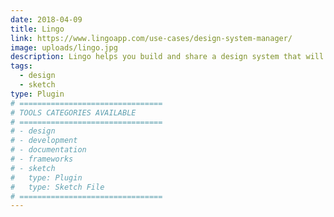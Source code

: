 ```yaml
---
date: 2018-04-09
title: Lingo
link: https://www.lingoapp.com/use-cases/design-system-manager/
image: uploads/lingo.jpg
description: Lingo helps you build and share a design system that will empower your entire team to build better products and experiences faster.
tags:
  - design
  - sketch
type: Plugin
# ================================
# TOOLS CATEGORIES AVAILABLE
# ================================
# - design
# - development
# - documentation
# - frameworks
# - sketch
#   type: Plugin
#   type: Sketch File
# ================================
---
```

